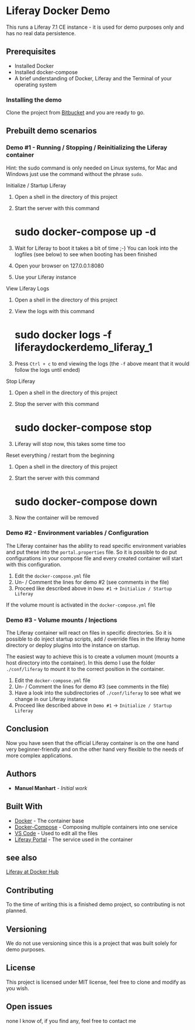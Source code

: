 # Liferay Docker Demo

This runs a Liferay 7.1 CE instance - it is used for demo purposes only and has no real data persistence.

## Prerequisites

* Installed Docker
* Installed docker-compose
* A brief understanding of Docker, Liferay and the Terminal of your operating system

### Installing the demo

Clone the project from [Bitbucket](https://bitbucket.org/liferaysamples/liferay-docker-demo/) and you are ready to go.

## Prebuilt demo scenarios

### Demo #1 - Running / Stopping / Reinitializing the Liferay container

Hint: the sudo command is only needed on Linux systems, for Mac and Windows just use the command without the phrase `sudo`.

Initialize / Startup Liferay

1. Open a shell in the directory of this project
2. Start the server with this command

    # sudo docker-compose up -d

3. Wait for Liferay to boot it takes a bit of time ;-)
   You can look into the logfiles (see below) to see when booting has been finished
4. Open your browser on 127.0.0.1:8080
5. Use your Liferay instance

View Liferay Logs

1. Open a shell in the directory of this project
2. View the logs with this command

    # sudo docker logs -f liferaydockerdemo_liferay_1

3. Press `Ctrl + c` to end viewing the logs (the `-f` above meant that it would follow the logs until ended)

Stop Liferay

1. Open a shell in the directory of this project
2. Stop the server with this command

    # sudo docker-compose stop

3. Liferay will stop now, this takes some time too

Reset everything / restart from the beginning

1. Open a shell in the directory of this project
2. Start the server with this command

    # sudo docker-compose down

3. Now the container will be removed

### Demo #2 - Environment variables / Configuration

The Liferay container has the ability to read specific environment variables and put these into the `portal.properties` file. So it is possible to do put configurations in your compose file and every created container will start with this configuration.

1. Edit the `docker-compose.yml` file
2. Un- / Comment the lines for demo #2 (see comments in the file)
3. Proceed like described above in `Demo #1` -> `Initialize / Startup Liferay`

If the volume mount is activated in the `docker-compose.yml` file

### Demo #3 - Volume mounts / Injections

The Liferay container will react on files in specific directories. So it is possible to do inject startup scripts, add / override files in the liferay home directory or deploy plugins into the instance on startup.

The easiest way to achieve this is to create a volumen mount (mounts a host directory into the container). In this demo I use the folder `./conf/liferay` to mount it to the correct position in the container.

1. Edit the `docker-compose.yml` file
2. Un- / Comment the lines for demo #3 (see comments in the file)
3. Have a look into the subdirectories of `./conf/liferay` to see what we change in our Liferay instance
4. Proceed like described above in `Demo #1` -> `Initialize / Startup Liferay`

## Conclusion

Now you have seen that the official Liferay container is on the one hand very beginner-friendly and on the other hand very flexible to the needs of more complex applications.

## Authors

* **Manuel Manhart** - *Initial work*

## Built With

* [Docker](http://docs.docker.com/) - The container base
* [Docker-Compose](https://docs.docker.com/compose/) - Composing multiple containers into one service
* [VS Code](https://rometools.github.io/rome/) - Used to edit all the files
* [Liferay Portal](https://www.liferay.com/) - The service used in the container

## see also

[Liferay at Docker Hub](https://hub.docker.com/r/liferay/portal)

## Contributing

To the time of writing this is a finished demo project, so contributing is not planned.

## Versioning

We do not use versioning since this is a project that was built solely for demo purposes.

## License

This project is licensed under MIT license, feel free to clone and modify as you wish.

## Open issues

none I know of, if you find any, feel free to contact me
